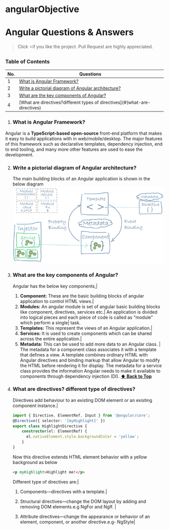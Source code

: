 # angularObjective
# Angular Questions & Answers

> Click :star:if you like the project. Pull Request are highly appreciated.

### Table of Contents

| No. | Questions |
|---- | ---------
|1 | [What is Angular Framework?](#what-is-angular-framework)|
|2 | [Write a pictorial diagram of Angular architecture?](#write-a-pictorial-diagram-of-angular-architecture)|
|3 | [What are the key components of Angular?](#what-are-the-key-components-of-angular)|
|4 |[What are directives?different types of directives](#(what-are-directives)|
1. ### What is Angular Framework?
Angular is a **TypeScript-based open-source** front-end platform that makes it easy to build applications with in web/mobile/desktop. The major features of this framework such as declarative templates, dependency injection, end to end tooling, and many more other features are used to ease the development.


2. ### Write a pictorial diagram of Angular architecture?
    The main building blocks of an Angular application is shown in the below diagram
    ![ScreenShot](overview2.png)

3. ### What are the key components of Angular?
    Angular has the below key components,|
    1. **Component:** These are the basic building blocks of angular application to control HTML views.|
    2. **Modules:** An angular module is set of angular basic building blocks like component, directives, services etc.| An application is divided into logical pieces and each piece of code is called as "module" which perform a single| task.
    3. **Templates:** This represent the views of an Angular application.|
    4. **Services:** It is used to create components which can be shared across the entire application.|
    5. **Metadata:** This can be used to add more data to an Angular class. |
    The metadata for a component class associates it with a template that defines a view. A template combines ordinary HTML with Angular directives and binding markup that allow Angular to modify the HTML before rendering it for display.
    The metadata for a service class provides the information Angular needs to make it available to components through dependency injection (DI).
  **[⬆ Back to Top](#table-of-contents)**
4. ### What are directives? different type of directives?
    Directives add behaviour to an existing DOM element or an existing component instance.|
   
    
    ```typescript
    import { Directive, ElementRef, Input } from '@angular/core';
    @Directive({ selector: '[myHighlight]' })
    export class HighlightDirective {
        constructor(el: ElementRef) {
          el.nativeElement.style.backgroundColor = 'yellow';
        }
    }
    ```
     Now this directive extends HTML element behavior with a yellow background as below
    ```html
    <p myHighlight>Highlight me!</p>
    ```

    Different type of directives are:|

    1. Components—directives with a template.|

    2. Structural directives—change the DOM layout by adding and removing DOM elements.e.g  NgFor and NgIf. |

    3. Attribute directives—change the appearance or behavior of an element, component, or another directive.e.g- NgStyle|